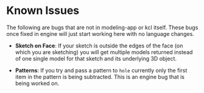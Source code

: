 # Known Issues

The following are bugs that are not in modeling-app or kcl itself. These bugs
once fixed in engine will just start working here with no language changes.

- **Sketch on Face**: If your sketch is outside the edges of the face (on which you
    are sketching) you will get multiple models returned instead of one single
    model for that sketch and its underlying 3D object.

- **Patterns**: If you try and pass a pattern to `hole` currently only the first
    item in the pattern is being subtracted. This is an engine bug that is being
    worked on.
